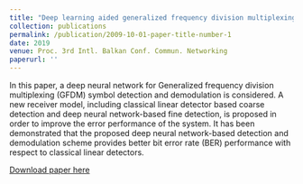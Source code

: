 ```yaml
---
title: "Deep learning aided generalized frequency division multiplexing"
collection: publications
permalink: /publication/2009-10-01-paper-title-number-1
date: 2019
venue: Proc. 3rd Intl. Balkan Conf. Commun. Networking
paperurl: ''
---
```

In this paper, a deep neural network for Generalized frequency division multiplexing (GFDM) symbol detection and demodulation is considered. A new receiver model, including classical linear detector based coarse detection and deep neural network-based fine detection, is proposed in order to improve the error performance of the system. It has been demonstrated that the proposed deep neural network-based detection and demodulation scheme provides better bit error rate (BER) performance with respect to classical linear detectors.

[Download paper here](http://academicpages.github.io/files/paper1.pdf)

